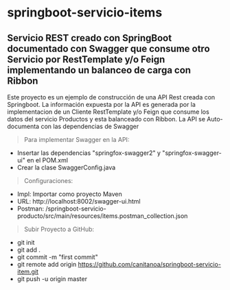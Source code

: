 # springboot-servicio-items
## Servicio REST creado con SpringBoot documentado con Swagger que consume otro Servicio por RestTemplate y/o Feign implementando un balanceo de carga con Ribbon

Este proyecto es un ejemplo de construcción de una API Rest creada con Springboot.
La información expuesta por la API es generada por la implementacion de un Cliente RestTemplate y/o Feign que consume los datos del servicio Productos y esta balanceado con Ribbon.
La API se Auto-documenta con las dependencias de Swagger

> Para implementar Swagger en la API:
  - Insertar las dependencias "springfox-swagger2" y "springfox-swagger-ui" en el POM.xml
  - Crear la clase SwaggerConfig.java

> Configuraciones:
- Impl: Importar como proyecto Maven
- URL: http://localhost:8002/swagger-ui.html
- Postman: /springboot-servicio-producto/src/main/resources/items.postman_collection.json


> Subir Proyecto a GitHub:
- git init
- git add .
- git commit -m "first commit"
- git remote add origin https://github.com/canitanoa/springboot-servicio-item.git
- git push -u origin master